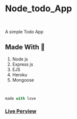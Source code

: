 <h1 text-align="center">Node_todo_App</h1>

<br />

A simple Todo App

## Made With 🔨
1) Node js
2) Express js
3) EJS 
4) Heroku
5) Mongoose
<br />

```javascript
made with love
```
### [Live Perview](https://cryptic-spire-79696.herokuapp.com/) 
